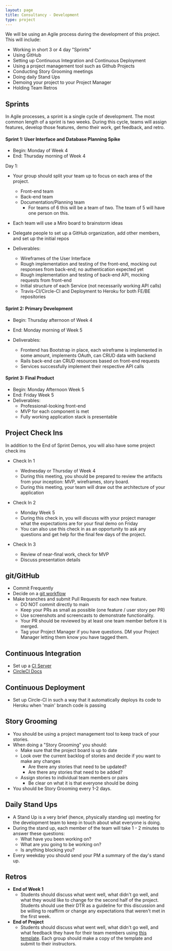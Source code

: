 ```yaml
---
layout: page
title: Consultancy - Development
type: project
---
```


We will be using an Agile process during the development of this project. This will include:

* Working in short 3 or 4 day "Sprints"
* Using GitHub
* Setting up Continuous Integration and Continuous Deployment
* Using a project management tool such as Github Projects
* Conducting Story Grooming meetings
* Doing daily Stand Ups
* Demoing your project to your Project Manager
* Holding Team Retros


## Sprints

In Agile processes, a sprint is a single cycle of development. The most common length of a sprint is two weeks. During this cycle, teams will assign features, develop those features, demo their work, get feedback, and retro.



#### Sprint 1: User Interface and Database Planning Spike

- Begin: Monday of Week 4
- End: Thursday morning of Week 4

Day 1:
- Your group should split your team up to focus on each area of the project.
  - Front-end team
  - Back-end team
  - Documentation/Planning team
    - For teams of 6 this will be a team of two. The team of 5 will have one person on this.

- Each team will use a Miro board to brainstorm ideas
- Delegate people to set up a GitHub organization, add other members, and set up the initial repos

- Deliverables:
  - Wireframes of the User Interface
  - Rough implementation and testing of the front-end, mocking out responses from back-end; no authentication expected yet
  - Rough implementation and testing of back-end API, mocking requests from front-end
  - Initial structure of each Service (not necessarily working API calls)
  - Travis-CI/Circle-CI and Deployment to Heroku for both FE/BE repositories

#### Sprint 2: Primary Development

- Begin: Thursday afternoon of Week 4
- End: Monday morning of Week 5

- Deliverables:
  - Frontend has Bootstrap in place, each wireframe is implemented in some amount, implements OAuth, can CRUD data with backend
  - Rails back-end can CRUD resources based on front-end requests
  - Services successfully implement their respective API calls

#### Sprint 3: Final Product

- Begin: Monday Afternoon Week 5
- End: Friday Week 5
- Deliverables:
  - Professional-looking front-end
  - MVP for each component is met
  - Fully working application stack is presentable

## Project Check Ins

In addition to the End of Sprint Demos, you will also have some project check ins

* Check In 1
    * Wednesday or Thursday of Week 4
    * During this meeting, you should be prepared to review the artifacts from your inception: MVP, wireframes, story board.
    * During this meeting, your team will draw out the architecture of your application

* Check In 2
    * Monday Week 5
    * During this check in, you will discuss with your project manager what the expectations are for your final demo on Friday
    * You can also use this check in as an opportunity to ask any questions and get help for the final few days of the project.

* Check In 3
    * Review of near-final work, check for MVP
    * Discuss presentation details

## git/GitHub

* Commit Frequently
* Decide on a [git workflow](https://www.atlassian.com/git/tutorials/comparing-workflows)
* Make branches and submit Pull Requests for each new feature.
    * DO NOT commit directly to main
    * Keep your PRs as small as possible (one feature / user story per PR)
    * Use screenshots and screencasts to demonstrate functionality.
    * Your PR should be reviewed by at least one team member before it is merged.
    * Tag your Project Manager if you have questions. DM your Project Manager letting them know you have tagged them.


## Continuous Integration

* Set up a [CI Server](https://backend.turing.edu/module3/archive/lessons/environments_and_ci)
* [CircleCI Docs](https://circleci.com/docs/2.0/)


## Continuous Deployment

* Set up Circle-CI in such a way that it automatically deploys its code to Heroku when 'main' branch code is passing

## Story Grooming

* You should be using a project management tool to keep track of your stories.
* When doing a "Story Grooming" you should:
    * Make sure that the project board is up to date
    * Look over the current backlog of stories and decide if you want to make any changes
        * Are there any stories that need to be updated?
        * Are there any stories that need to be added?
    * Assign stories to individual team members or pairs
        * Be clear on what it is that everyone should be doing
* You should be Story Grooming every 1-2 days.

## Daily Stand Ups

* A Stand Up is a very brief (hence, physically standing up) meeting for the development team to keep in touch about what everyone is doing.
* During the stand up, each member of the team will take 1 - 2 minutes to answer these questions:
    * What have you been working on?
    * What are you going to be working on?
    * Is anything blocking you?
* Every weekday you should send your PM a summary of the day's stand up.

## Retros

* **End of Week 1**
    * Students should discuss what went well, what didn't go well, and what they would like to change for the second half of the project. Students should use their DTR as a guideline for this discussion and be willing to reaffirm or change any expectations that weren't met in the first week.
* **End of Project**
    * Students should discuss what went well, what didn't go well, and what feedback they have for their team members using [this template](https://docs.google.com/spreadsheets/d/1MDybiSiZLVdbpbwEU-x_VPakyhhX0lD4HhcCjwuxtc4/edit#gid=0). Each group should make a copy of the template and submit to their instructors.
